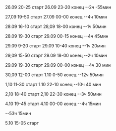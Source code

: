 26.09 20-25 старт
26.09 23-20 конец
--2ч -55мин

27,09 19-50 старт
27.09 00-00 конец
--4ч 10мин

28.09 16-10 старт
28,09 18-00 конец
--1ч 50мин

28.09 19-30 старт
29.09 00-15 конец
--4ч 45мин

29.09 9-20 старт
29.09 10-40 конец
--1ч 20мин

29,09 15-50 старт
29.09 18-00 конец
--2ч 10мин

29.09 19-30 старт
29.09 00-00 конец
--4ч 30 мин

30,09 12-00 старт
1.10 0-50 конец
--12ч 50мин

1,10 11-30 старт
1.10 22-10 конец
--10ч 40 мин

2,10 18-40 старт
2,10 22-30 конец
--3ч 50мин

4.10 19-45 старт
4.10 00-00 конец
--4ч 15мин

--53ч 15мин

5.10 15-05 старт